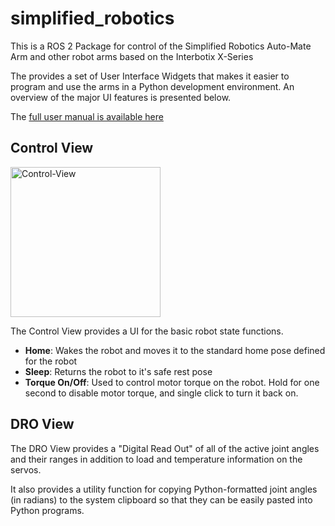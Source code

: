 # simplified_robotics

This is a ROS 2 Package for control of the Simplified Robotics Auto-Mate Arm and other robot arms based on the Interbotix X-Series

The provides a set of User Interface Widgets that makes it easier to program and use the arms in a Python development environment. An overview of the major UI features is presented below.

The [full user manual is available here](https://www.dropbox.com/scl/fi/57d9bquysdey6z5o1n3iv/Simplified-ARC-Manual.odt?rlkey=tzojbvc1ftd9fp0o2nllpdtbd&dl=0)

## Control View

<img width="240" alt="Control-View" src="https://github.com/iotdesignshop/simplified_robotics/assets/2821763/4a8a94e7-00f9-4c0b-ba07-d45fbf2ae848">

The Control View provides a UI for the basic robot state functions.
- **Home**: Wakes the robot and moves it to the standard home pose defined for the robot
- **Sleep**: Returns the robot to it's safe rest pose
- **Torque On/Off**: Used to control motor torque on the robot. Hold for one second to disable motor torque, and single click to turn it back on.

## DRO View

The DRO View provides a "Digital Read Out" of all of the active joint angles and their ranges in addition to load and temperature information on the servos.

It also provides a utility function for copying Python-formatted joint angles (in radians) to the system clipboard so that they can be easily pasted into Python programs.

